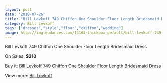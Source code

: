 ```yaml
---
layout: post
date: '2018-07-26'
title: "Bill Levkoff 749 Chiffon One Shoulder Floor Length Bridesmaid Dress"
category: Bill Levkoff
tags: ["dresses","style","floor","chiffon","wedding"]
image: http://img.eudances.com/14168-thickbox_default/bill-levkoff-749-chiffon-one-shoulder-floor-length-bridesmaid-dress.jpg
---
```

Bill Levkoff 749 Chiffon One Shoulder Floor Length Bridesmaid Dress

On Sales: **$210**
<a href="https://www.eudances.com/en/bill-levkoff/4252-bill-levkoff-749-chiffon-one-shoulder-floor-length-bridesmaid-dress.html"><amp-img layout="responsive" width="600" height="600" src="//img.eudances.com/14168-thickbox_default/bill-levkoff-749-chiffon-one-shoulder-floor-length-bridesmaid-dress.jpg" alt="Bill Levkoff 749 Chiffon One Shoulder Floor Length Bridesmaid Dress 0" /></a>
<a href="https://www.eudances.com/en/bill-levkoff/4252-bill-levkoff-749-chiffon-one-shoulder-floor-length-bridesmaid-dress.html"><amp-img layout="responsive" width="600" height="600" src="//img.eudances.com/14171-thickbox_default/bill-levkoff-749-chiffon-one-shoulder-floor-length-bridesmaid-dress.jpg" alt="Bill Levkoff 749 Chiffon One Shoulder Floor Length Bridesmaid Dress 1" /></a>
<a href="https://www.eudances.com/en/bill-levkoff/4252-bill-levkoff-749-chiffon-one-shoulder-floor-length-bridesmaid-dress.html"><amp-img layout="responsive" width="600" height="600" src="//img.eudances.com/14170-thickbox_default/bill-levkoff-749-chiffon-one-shoulder-floor-length-bridesmaid-dress.jpg" alt="Bill Levkoff 749 Chiffon One Shoulder Floor Length Bridesmaid Dress 2" /></a>
<a href="https://www.eudances.com/en/bill-levkoff/4252-bill-levkoff-749-chiffon-one-shoulder-floor-length-bridesmaid-dress.html"><amp-img layout="responsive" width="600" height="600" src="//img.eudances.com/14169-thickbox_default/bill-levkoff-749-chiffon-one-shoulder-floor-length-bridesmaid-dress.jpg" alt="Bill Levkoff 749 Chiffon One Shoulder Floor Length Bridesmaid Dress 3" /></a>

Buy it: [Bill Levkoff 749 Chiffon One Shoulder Floor Length Bridesmaid Dress](https://www.eudances.com/en/bill-levkoff/4252-bill-levkoff-749-chiffon-one-shoulder-floor-length-bridesmaid-dress.html "Bill Levkoff 749 Chiffon One Shoulder Floor Length Bridesmaid Dress")

View more: [Bill Levkoff](https://www.eudances.com/en/57-bill-levkoff "Bill Levkoff")